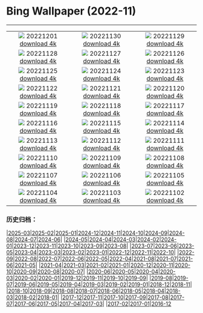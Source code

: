 # Bing Wallpaper (2022-11)
**************
| | | |
|:-:|:-:|:-:|
| ![](https://www.bing.com/th?id=OHR.AntarcticaDay_DE-DE7006023135_1920x1080.jpg) 20221201 [download 4k](https://www.bing.com/th?id=OHR.AntarcticaDay_DE-DE7006023135_UHD.jpg) | ![](https://www.bing.com/th?id=OHR.RovinjCroatia_DE-DE6853361778_1920x1080.jpg) 20221130 [download 4k](https://www.bing.com/th?id=OHR.RovinjCroatia_DE-DE6853361778_UHD.jpg) | ![](https://www.bing.com/th?id=OHR.AschauChiemgau_DE-DE6716018830_1920x1080.jpg) 20221129 [download 4k](https://www.bing.com/th?id=OHR.AschauChiemgau_DE-DE6716018830_UHD.jpg) |
| ![](https://www.bing.com/th?id=OHR.RedPlanetDay_DE-DE6545623622_1920x1080.jpg) 20221128 [download 4k](https://www.bing.com/th?id=OHR.RedPlanetDay_DE-DE6545623622_UHD.jpg) | ![](https://www.bing.com/th?id=OHR.Cecropia_DE-DE6397457902_1920x1080.jpg) 20221127 [download 4k](https://www.bing.com/th?id=OHR.Cecropia_DE-DE6397457902_UHD.jpg) | ![](https://www.bing.com/th?id=OHR.OliveTreeDay_DE-DE6100270933_1920x1080.jpg) 20221126 [download 4k](https://www.bing.com/th?id=OHR.OliveTreeDay_DE-DE6100270933_UHD.jpg) |
| ![](https://www.bing.com/th?id=OHR.TurenneSunrise_DE-DE5722564700_1920x1080.jpg) 20221125 [download 4k](https://www.bing.com/th?id=OHR.TurenneSunrise_DE-DE5722564700_UHD.jpg) | ![](https://www.bing.com/th?id=OHR.WeihnachtsmarktFrauenkirche_DE-DE5434525461_1920x1080.jpg) 20221124 [download 4k](https://www.bing.com/th?id=OHR.WeihnachtsmarktFrauenkirche_DE-DE5434525461_UHD.jpg) | ![](https://www.bing.com/th?id=OHR.HelianthusAnnuus_DE-DE4809686194_1920x1080.jpg) 20221123 [download 4k](https://www.bing.com/th?id=OHR.HelianthusAnnuus_DE-DE4809686194_UHD.jpg) |
| ![](https://www.bing.com/th?id=OHR.Waterleidingduinen_DE-DE4558684615_1920x1080.jpg) 20221122 [download 4k](https://www.bing.com/th?id=OHR.Waterleidingduinen_DE-DE4558684615_UHD.jpg) | ![](https://www.bing.com/th?id=OHR.FIFA2022_DE-DE4407857199_1920x1080.jpg) 20221121 [download 4k](https://www.bing.com/th?id=OHR.FIFA2022_DE-DE4407857199_UHD.jpg) | ![](https://www.bing.com/th?id=OHR.LandartPainting_DE-DE4147262735_1920x1080.jpg) 20221120 [download 4k](https://www.bing.com/th?id=OHR.LandartPainting_DE-DE4147262735_UHD.jpg) |
| ![](https://www.bing.com/th?id=OHR.ZNPVR_DE-DE4002735203_1920x1080.jpg) 20221119 [download 4k](https://www.bing.com/th?id=OHR.ZNPVR_DE-DE4002735203_UHD.jpg) | ![](https://www.bing.com/th?id=OHR.IslamicArt_DE-DE3832982768_1920x1080.jpg) 20221118 [download 4k](https://www.bing.com/th?id=OHR.IslamicArt_DE-DE3832982768_UHD.jpg) | ![](https://www.bing.com/th?id=OHR.McKenzieRiverTrail_DE-DE7823678540_1920x1080.jpg) 20221117 [download 4k](https://www.bing.com/th?id=OHR.McKenzieRiverTrail_DE-DE7823678540_UHD.jpg) |
| ![](https://www.bing.com/th?id=OHR.Unesco50_DE-DE7652061087_1920x1080.jpg) 20221116 [download 4k](https://www.bing.com/th?id=OHR.Unesco50_DE-DE7652061087_UHD.jpg) | ![](https://www.bing.com/th?id=OHR.HedgehogNest_DE-DE7501309062_1920x1080.jpg) 20221115 [download 4k](https://www.bing.com/th?id=OHR.HedgehogNest_DE-DE7501309062_UHD.jpg) | ![](https://www.bing.com/th?id=OHR.IsarwinkelSylvenstein_DE-DE5855301818_1920x1080.jpg) 20221114 [download 4k](https://www.bing.com/th?id=OHR.IsarwinkelSylvenstein_DE-DE5855301818_UHD.jpg) |
| ![](https://www.bing.com/th?id=OHR.SanGiovanni_DE-DE7351494423_1920x1080.jpg) 20221113 [download 4k](https://www.bing.com/th?id=OHR.SanGiovanni_DE-DE7351494423_UHD.jpg) | ![](https://www.bing.com/th?id=OHR.HainesEagle_DE-DE7189622453_1920x1080.jpg) 20221112 [download 4k](https://www.bing.com/th?id=OHR.HainesEagle_DE-DE7189622453_UHD.jpg) | ![](https://www.bing.com/th?id=OHR.MountAbu_DE-DE7025213004_1920x1080.jpg) 20221111 [download 4k](https://www.bing.com/th?id=OHR.MountAbu_DE-DE7025213004_UHD.jpg) |
| ![](https://www.bing.com/th?id=OHR.BadLightning_DE-DE6552304383_1920x1080.jpg) 20221110 [download 4k](https://www.bing.com/th?id=OHR.BadLightning_DE-DE6552304383_UHD.jpg) | ![](https://www.bing.com/th?id=OHR.RosenMauer_DE-DE5571562915_1920x1080.jpg) 20221109 [download 4k](https://www.bing.com/th?id=OHR.RosenMauer_DE-DE5571562915_UHD.jpg) | ![](https://www.bing.com/th?id=OHR.YiPeng_DE-DE5545632427_1920x1080.jpg) 20221108 [download 4k](https://www.bing.com/th?id=OHR.YiPeng_DE-DE5545632427_UHD.jpg) |
| ![](https://www.bing.com/th?id=OHR.CrestedButteEclispe_DE-DE5140627772_1920x1080.jpg) 20221107 [download 4k](https://www.bing.com/th?id=OHR.CrestedButteEclispe_DE-DE5140627772_UHD.jpg) | ![](https://www.bing.com/th?id=OHR.MarathonSunday_DE-DE5010264422_1920x1080.jpg) 20221106 [download 4k](https://www.bing.com/th?id=OHR.MarathonSunday_DE-DE5010264422_UHD.jpg) | ![](https://www.bing.com/th?id=OHR.Trossachs_DE-DE4865527631_1920x1080.jpg) 20221105 [download 4k](https://www.bing.com/th?id=OHR.Trossachs_DE-DE4865527631_UHD.jpg) |
| ![](https://www.bing.com/th?id=OHR.Deities_DE-DE4699314120_1920x1080.jpg) 20221104 [download 4k](https://www.bing.com/th?id=OHR.Deities_DE-DE4699314120_UHD.jpg) | ![](https://www.bing.com/th?id=OHR.AmboseliBioshere_DE-DE6294150425_1920x1080.jpg) 20221103 [download 4k](https://www.bing.com/th?id=OHR.AmboseliBioshere_DE-DE6294150425_UHD.jpg) | ![](https://www.bing.com/th?id=OHR.BridgeofSighs_DE-DE1060202609_1920x1080.jpg) 20221102 [download 4k](https://www.bing.com/th?id=OHR.BridgeofSighs_DE-DE1060202609_UHD.jpg) |

### 历史归档：

|[2025-03](/../2025-03/2025-03.md)|[2025-02](/../2025-02/2025-02.md)|[2025-01](/../2025-01/2025-01.md)|[2024-12](/../2024-12/2024-12.md)|[2024-11](/../2024-11/2024-11.md)|[2024-10](/../2024-10/2024-10.md)|[2024-09](/../2024-09/2024-09.md)|[2024-08](/../2024-08/2024-08.md)|[2024-07](/../2024-07/2024-07.md)|[2024-06](/../2024-06/2024-06.md)|
|[2024-05](/../2024-05/2024-05.md)|[2024-04](/../2024-04/2024-04.md)|[2024-03](/../2024-03/2024-03.md)|[2024-02](/../2024-02/2024-02.md)|[2024-01](/../2024-01/2024-01.md)|[2023-12](/../2023-12/2023-12.md)|[2023-11](/../2023-11/2023-11.md)|[2023-10](/../2023-10/2023-10.md)|[2023-09](/../2023-09/2023-09.md)|[2023-08](/../2023-08/2023-08.md)|
|[2023-07](/../2023-07/2023-07.md)|[2023-06](/../2023-06/2023-06.md)|[2023-05](/../2023-05/2023-05.md)|[2023-04](/../2023-04/2023-04.md)|[2023-03](/../2023-03/2023-03.md)|[2023-02](/../2023-02/2023-02.md)|[2023-01](/../2023-01/2023-01.md)|[2022-12](/../2022-12/2022-12.md)|[2022-11](/2022-11.md)|[2022-10](/../2022-10/2022-10.md)|
|[2022-09](/../2022-09/2022-09.md)|[2022-08](/../2022-08/2022-08.md)|[2022-07](/../2022-07/2022-07.md)|[2022-06](/../2022-06/2022-06.md)|[2022-05](/../2022-05/2022-05.md)|[2022-04](/../2022-04/2022-04.md)|[2021-08](/../2021-08/2021-08.md)|[2021-07](/../2021-07/2021-07.md)|[2021-06](/../2021-06/2021-06.md)|[2021-05](/../2021-05/2021-05.md)|
|[2021-04](/../2021-04/2021-04.md)|[2021-03](/../2021-03/2021-03.md)|[2021-02](/../2021-02/2021-02.md)|[2021-01](/../2021-01/2021-01.md)|[2020-12](/../2020-12/2020-12.md)|[2020-11](/../2020-11/2020-11.md)|[2020-10](/../2020-10/2020-10.md)|[2020-09](/../2020-09/2020-09.md)|[2020-08](/../2020-08/2020-08.md)|[2020-07](/../2020-07/2020-07.md)|
|[2020-06](/../2020-06/2020-06.md)|[2020-05](/../2020-05/2020-05.md)|[2020-04](/../2020-04/2020-04.md)|[2020-03](/../2020-03/2020-03.md)|[2020-02](/../2020-02/2020-02.md)|[2020-01](/../2020-01/2020-01.md)|[2019-12](/../2019-12/2019-12.md)|[2019-11](/../2019-11/2019-11.md)|[2019-10](/../2019-10/2019-10.md)|[2019-09](/../2019-09/2019-09.md)|
|[2019-08](/../2019-08/2019-08.md)|[2019-07](/../2019-07/2019-07.md)|[2019-06](/../2019-06/2019-06.md)|[2019-05](/../2019-05/2019-05.md)|[2019-04](/../2019-04/2019-04.md)|[2019-03](/../2019-03/2019-03.md)|[2019-02](/../2019-02/2019-02.md)|[2019-01](/../2019-01/2019-01.md)|[2018-12](/../2018-12/2018-12.md)|[2018-11](/../2018-11/2018-11.md)|
|[2018-10](/../2018-10/2018-10.md)|[2018-09](/../2018-09/2018-09.md)|[2018-08](/../2018-08/2018-08.md)|[2018-07](/../2018-07/2018-07.md)|[2018-06](/../2018-06/2018-06.md)|[2018-05](/../2018-05/2018-05.md)|[2018-04](/../2018-04/2018-04.md)|[2018-03](/../2018-03/2018-03.md)|[2018-02](/../2018-02/2018-02.md)|[2018-01](/../2018-01/2018-01.md)|
|[2017-12](/../2017-12/2017-12.md)|[2017-11](/../2017-11/2017-11.md)|[2017-10](/../2017-10/2017-10.md)|[2017-09](/../2017-09/2017-09.md)|[2017-08](/../2017-08/2017-08.md)|[2017-07](/../2017-07/2017-07.md)|[2017-06](/../2017-06/2017-06.md)|[2017-05](/../2017-05/2017-05.md)|[2017-04](/../2017-04/2017-04.md)|[2017-03](/../2017-03/2017-03.md)|
|[2017-02](/../2017-02/2017-02.md)|[2017-01](/../2017-01/2017-01.md)|[2016-12](/../2016-12/2016-12.md)